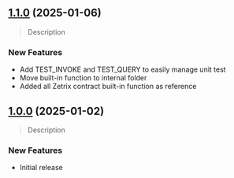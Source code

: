 ## [1.1.0](https://github.com/Zetrix-Chain/zetrix-development-tool) (2025-01-06)

> Description

### New Features
* Add TEST_INVOKE and TEST_QUERY to easily manage unit test
* Move built-in function to internal folder
* Added all Zetrix contract built-in function as reference

## [1.0.0](https://github.com/Zetrix-Chain/zetrix-development-tool) (2025-01-02)

> Description

### New Features
* Initial release
